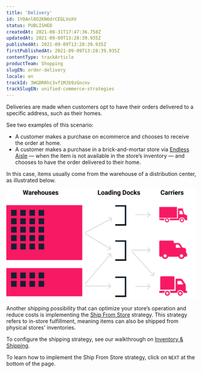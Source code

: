 ```yaml
---
title: 'Delivery'
id: 1YOAnl8O2KN6drCEGLVoXV
status: PUBLISHED
createdAt: 2021-08-31T17:47:36.758Z
updatedAt: 2021-09-09T13:28:39.935Z
publishedAt: 2021-09-09T13:28:39.935Z
firstPublishedAt: 2021-09-09T13:28:39.935Z
contentType: trackArticle
productTeam: Shopping
slugEN: order-delivery
locale: en
trackId: 3WGDRRhc3vf1MJb9zGncnv
trackSlugEN: unified-commerce-strategies
---
```


Deliveries are made when customers opt to have their orders delivered to a specific address, such as their homes.

See two examples of this scenario:

* A customer makes a purchase on ecommerce and chooses to receive the order at home.
* A customer makes a purchase in a brick-and-mortar store via [Endless Aisle](https://help.vtex.com/en/tracks/estrategias-de-comercio-unificado--3WGDRRhc3vf1MJb9zGncnv/40KMlmGI5tN0r0KPCDWgGn) — when the item is not available in the store’s inventory — and chooses to have the order delivered to their home.

In this case, items usually come from the warehouse of a distribution center, as illustrated below.

![EN Conceitos Logística](https://raw.githubusercontent.com/vtexdocs/help-center-content/refs/heads/main/docs/en/tracks/unified-commerce-strategies/order-delivery_1.png)

Another shipping possibility that can optimize your store’s operation and reduce costs is implementing the [Ship From Store](https://help.vtex.com/en/tracks/estrategias-de-comercio-unificado--3WGDRRhc3vf1MJb9zGncnv/50GAmxxFsJoLWqcnMysWdl) strategy. This strategy refers to in-store fulfillment, meaning items can also be shipped from physical stores' inventories.

To configure the shipping strategy, see our walkthrough on [Inventory & Shipping](https://help.vtex.com/en/tracks/logistica-101--13TFDwDttPl9ki9OXQhyjx/7k4SWtm3EIvLQ3aGXWC07).

To learn how to implement the Ship From Store strategy, click on `NEXT` at the bottom of the page.

